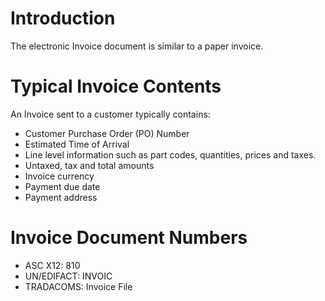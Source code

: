 # Introduction #

The electronic Invoice document is similar to a paper invoice.

# Typical Invoice Contents #

An Invoice sent to a customer typically contains:
  * Customer Purchase Order (PO) Number
  * Estimated Time of Arrival
  * Line level information such as part codes, quantities, prices and taxes.
  * Untaxed, tax and total amounts
  * Invoice currency
  * Payment due date
  * Payment address

# Invoice Document Numbers #

  * ASC X12: 810
  * UN/EDIFACT: INVOIC
  * TRADACOMS: Invoice File